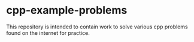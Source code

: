 # cpp-example-problems
This repository is intended to contain work to solve various cpp problems found on the internet for practice.
